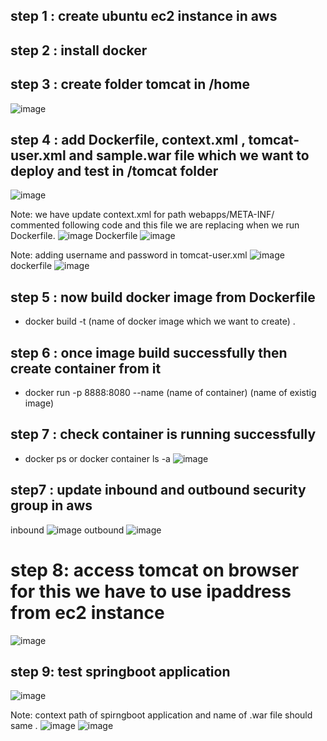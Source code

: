 ## step 1 : create ubuntu ec2 instance in aws
## step 2 : install docker
## step 3 : create folder tomcat in /home
![image](https://user-images.githubusercontent.com/44174633/193208715-de59f110-7198-4163-a5af-c42dd6b6a4c1.png)

## step 4 : add Dockerfile, context.xml , tomcat-user.xml and sample.war file which we want to deploy and test in /tomcat folder
![image](https://user-images.githubusercontent.com/44174633/193209118-c8cf5226-8dcb-499e-8c56-3b5dfc34d74e.png)

Note: we have update context.xml for path webapps/META-INF/
commented following code and this file we are replacing when we run Dockerfile.
![image](https://user-images.githubusercontent.com/44174633/193212846-9807318e-0a5a-47b2-9d8a-fd1417cdd114.png)
Dockerfile
![image](https://user-images.githubusercontent.com/44174633/193213457-b40b3074-749e-44cc-adfc-ff0b3b577bf4.png)

Note: adding username and password in tomcat-user.xml
![image](https://user-images.githubusercontent.com/44174633/193213653-95f52c97-1ec9-409c-b334-82a49de1f2e2.png)
dockerfile
![image](https://user-images.githubusercontent.com/44174633/193213749-8ad81ddd-e607-4d5d-8ae8-7731d34e4fac.png)

## step 5 : now build docker image from Dockerfile 
* docker build -t (name of docker image which we want to create) .

## step 6 : once image build successfully then create container from it 
* docker run -p 8888:8080 --name (name of container) (name of existig image)

## step 7 : check container is running successfully
* docker ps or docker container ls -a
![image](https://user-images.githubusercontent.com/44174633/193210552-67c3f2b3-fafb-404b-9b74-fbdc8b34e61d.png)

## step7 : update inbound and outbound security group in aws
inbound
![image](https://user-images.githubusercontent.com/44174633/193210053-2093e5d4-55ad-4a9f-a4e6-600cfa41ae9e.png)
outbound
![image](https://user-images.githubusercontent.com/44174633/193210202-160f5fff-b62c-4b12-92d3-a9cbacf9879c.png)

# step 8: access tomcat on browser for this we have to use ipaddress from ec2 instance

![image](https://user-images.githubusercontent.com/44174633/193210817-03901bd7-221e-4ac8-9632-90dfdcc5f357.png)

## step 9: test springboot application
![image](https://user-images.githubusercontent.com/44174633/193211921-b5b05ee5-7fb8-4919-9013-7024b7094f1d.png)

Note: context path of spirngboot application and name of .war file should same .
![image](https://user-images.githubusercontent.com/44174633/193212344-9c46a9b6-f0f0-4d07-b825-a0702d6ae023.png)
![image](https://user-images.githubusercontent.com/44174633/193212530-63427668-7bc9-43f6-a2cf-a05c5ff8c101.png)




